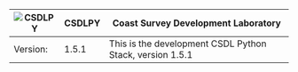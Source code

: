 
![CSDLPY](http://polar.ncep.noaa.gov/estofs/csdlpy-logo.png)  |   CSDLPY   |  Coast Survey Development Laboratory                      |
--------------------------------------------------------------|------------|-----------------------------------------------------------|
Version:                                                      | 1.5.1      |  This is the development CSDL Python Stack, version 1.5.1 | 


